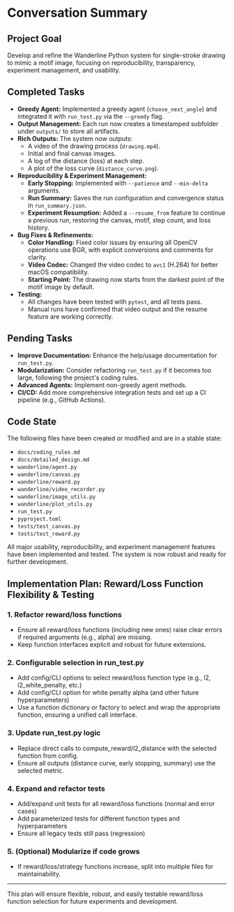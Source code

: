 # Conversation Summary

## Project Goal
Develop and refine the Wanderline Python system for single-stroke drawing to mimic a motif image, focusing on reproducibility, transparency, experiment management, and usability.

## Completed Tasks
- **Greedy Agent:** Implemented a greedy agent (`choose_next_angle`) and integrated it with `run_test.py` via the `--greedy` flag.
- **Output Management:** Each run now creates a timestamped subfolder under `outputs/` to store all artifacts.
- **Rich Outputs:** The system now outputs:
    - A video of the drawing process (`drawing.mp4`).
    - Initial and final canvas images.
    - A log of the distance (loss) at each step.
    - A plot of the loss curve (`distance_curve.png`).
- **Reproducibility & Experiment Management:**
    - **Early Stopping:** Implemented with `--patience` and `--min-delta` arguments.
    - **Run Summary:** Saves the run configuration and convergence status in `run_summary.json`.
    - **Experiment Resumption:** Added a `--resume_from` feature to continue a previous run, restoring the canvas, motif, step count, and loss history.
- **Bug Fixes & Refinements:**
    - **Color Handling:** Fixed color issues by ensuring all OpenCV operations use BGR, with explicit conversions and comments for clarity.
    - **Video Codec:** Changed the video codec to `avc1` (H.264) for better macOS compatibility.
    - **Starting Point:** The drawing now starts from the darkest point of the motif image by default.
- **Testing:**
    - All changes have been tested with `pytest`, and all tests pass.
    - Manual runs have confirmed that video output and the resume feature are working correctly.

## Pending Tasks
- **Improve Documentation:** Enhance the help/usage documentation for `run_test.py`.
- **Modularization:** Consider refactoring `run_test.py` if it becomes too large, following the project's coding rules.
- **Advanced Agents:** Implement non-greedy agent methods.
- **CI/CD:** Add more comprehensive integration tests and set up a CI pipeline (e.g., GitHub Actions).

## Code State
The following files have been created or modified and are in a stable state:
- `docs/coding_rules.md`
- `docs/detailed_design.md`
- `wanderline/agent.py`
- `wanderline/canvas.py`
- `wanderline/reward.py`
- `wanderline/video_recorder.py`
- `wanderline/image_utils.py`
- `wanderline/plot_utils.py`
- `run_test.py`
- `pyproject.toml`
- `tests/test_canvas.py`
- `tests/test_reward.py`

All major usability, reproducibility, and experiment management features have been implemented and tested. The system is now robust and ready for further development.

## Implementation Plan: Reward/Loss Function Flexibility & Testing

### 1. Refactor reward/loss functions
- Ensure all reward/loss functions (including new ones) raise clear errors if required arguments (e.g., alpha) are missing.
- Keep function interfaces explicit and robust for future extensions.

### 2. Configurable selection in run_test.py
- Add config/CLI options to select reward/loss function type (e.g., l2, l2_white_penalty, etc.)
- Add config/CLI option for white penalty alpha (and other future hyperparameters)
- Use a function dictionary or factory to select and wrap the appropriate function, ensuring a unified call interface.

### 3. Update run_test.py logic
- Replace direct calls to compute_reward/l2_distance with the selected function from config.
- Ensure all outputs (distance curve, early stopping, summary) use the selected metric.

### 4. Expand and refactor tests
- Add/expand unit tests for all reward/loss functions (normal and error cases)
- Add parameterized tests for different function types and hyperparameters
- Ensure all legacy tests still pass (regression)

### 5. (Optional) Modularize if code grows
- If reward/loss/strategy functions increase, split into multiple files for maintainability.

---

This plan will ensure flexible, robust, and easily testable reward/loss function selection for future experiments and development.
